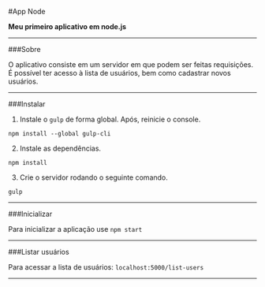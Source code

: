 #App Node

**Meu primeiro aplicativo em node.js**

---

###Sobre

O aplicativo consiste em um servidor em que podem ser feitas requisições. É possível ter acesso à lista de usuários, bem como cadastrar novos usuários.

---

###Instalar

1. Instale o `gulp` de forma global. Após, reinicie o console.
```
npm install --global gulp-cli
```

2. Instale as dependências.
```
npm install
```

3. Crie o servidor rodando o seguinte comando.
```
gulp
```

---

###Inicializar

Para inicializar a aplicação use `npm start`

---

###Listar usuários

Para acessar a lista de usuários: `localhost:5000/list-users`

---